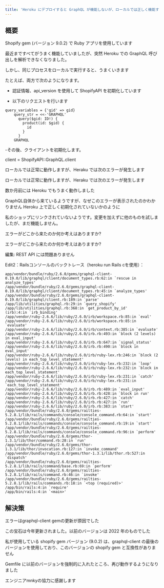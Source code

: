 ```yaml
---
title: 'Heroku にデプロイすると GraphQL が機能しないが、ローカルでは正しく機能する (Shopify Ruby gem)'
---
```


## 概要
Shopify gem (バージョン 9.0.2) で Ruby アプリを使用しています

最近まですべてがうまく機能していましたが、突然 Heroku での GraphQL 呼び出しを解析できなくなりました。

しかし、同じプロセスをローカルで実行すると、うまくいきます

たとえば、両方で次のようになります。
- 認証情報、api_version を使用して ShopifyAPI を初期化しています

- 以下のリクエストを行います

```
query_variables = {'gid' => gid}
    query_str = <<-'GRAPHQL'
      query($gid: ID!) {
        product(id: $gid) {
          id
        }
      }
    GRAPHQL

```
-その後、クライアントを初期化します。

client = ShopifyAPI::GraphQL.client

ローカルでは正常に動作しますが、Heraku では次のエラーが発生します

ローカルでは正常に動作しますが、Heraku では次のエラーが発生します

数か月前には Heroku でもうまく動作しました

GraphQL自体から来ているようですが、なぜこのエラーが表示されたのかわかりません
Heroku 上で正しく初期化されていないかのように

私のショップにリンクされていないようです。変更を加えずに他のものを試しましたが、まだ機能しません。

エラーがどこから来たのか何か考えはありますか?

エラーがどこから来たのか何か考えはありますか?

編集: REST API には問題ありません

Edit2：Railsコンソールのバックトレース（heroku run Rails cを使用）：

```
app/vendor/bundle/ruby/2.6.0/gems/graphql-client-0.19.0/lib/graphql/client/document_types.rb:62:in `rescue in analyze_types'
/app/vendor/bundle/ruby/2.6.0/gems/graphql-client-0.19.0/lib/graphql/client/document_types.rb:45:in `analyze_types'
/app/vendor/bundle/ruby/2.6.0/gems/graphql-client-0.19.0/lib/graphql/client.rb:189:in `parse'
/app/lib/utilities/graphql.rb:29:in `query_shopify'
/app/lib/utilities/graphql.rb:368:in `get_product_by_id'
(irb):4:in `irb_binding'
/app/vendor/ruby-2.6.6/lib/ruby/2.6.0/irb/workspace.rb:85:in `eval'
/app/vendor/ruby-2.6.6/lib/ruby/2.6.0/irb/workspace.rb:85:in `evaluate'
/app/vendor/ruby-2.6.6/lib/ruby/2.6.0/irb/context.rb:385:in `evaluate'
/app/vendor/ruby-2.6.6/lib/ruby/2.6.0/irb.rb:493:in `block (2 levels) in eval_input'
/app/vendor/ruby-2.6.6/lib/ruby/2.6.0/irb.rb:647:in `signal_status'
/app/vendor/ruby-2.6.6/lib/ruby/2.6.0/irb.rb:490:in `block in eval_input'
/app/vendor/ruby-2.6.6/lib/ruby/2.6.0/irb/ruby-lex.rb:246:in `block (2 levels) in each_top_level_statement'
/app/vendor/ruby-2.6.6/lib/ruby/2.6.0/irb/ruby-lex.rb:232:in `loop'
/app/vendor/ruby-2.6.6/lib/ruby/2.6.0/irb/ruby-lex.rb:232:in `block in each_top_level_statement'
/app/vendor/ruby-2.6.6/lib/ruby/2.6.0/irb/ruby-lex.rb:231:in `catch'
/app/vendor/ruby-2.6.6/lib/ruby/2.6.0/irb/ruby-lex.rb:231:in `each_top_level_statement'
/app/vendor/ruby-2.6.6/lib/ruby/2.6.0/irb.rb:489:in `eval_input'
/app/vendor/ruby-2.6.6/lib/ruby/2.6.0/irb.rb:428:in `block in run'
/app/vendor/ruby-2.6.6/lib/ruby/2.6.0/irb.rb:427:in `catch'
/app/vendor/ruby-2.6.6/lib/ruby/2.6.0/irb.rb:427:in `run'
/app/vendor/ruby-2.6.6/lib/ruby/2.6.0/irb.rb:383:in `start'
/app/vendor/bundle/ruby/2.6.0/gems/railties-5.2.8.1/lib/rails/commands/console/console_command.rb:64:in `start'
/app/vendor/bundle/ruby/2.6.0/gems/railties-5.2.8.1/lib/rails/commands/console/console_command.rb:19:in `start'
/app/vendor/bundle/ruby/2.6.0/gems/railties-5.2.8.1/lib/rails/commands/console/console_command.rb:96:in `perform'
/app/vendor/bundle/ruby/2.6.0/gems/thor-1.3.1/lib/thor/command.rb:28:in `run'
/app/vendor/bundle/ruby/2.6.0/gems/thor-1.3.1/lib/thor/invocation.rb:127:in `invoke_command'
/app/vendor/bundle/ruby/2.6.0/gems/thor-1.3.1/lib/thor.rb:527:in `dispatch'
/app/vendor/bundle/ruby/2.6.0/gems/railties-5.2.8.1/lib/rails/command/base.rb:69:in `perform'
/app/vendor/bundle/ruby/2.6.0/gems/railties-5.2.8.1/lib/rails/command.rb:46:in `invoke'
/app/vendor/bundle/ruby/2.6.0/gems/railties-5.2.8.1/lib/rails/commands.rb:18:in `<top (required)>'
/app/bin/rails:4:in `require'
/app/bin/rails:4:in `<main>'

```
## 解決策
エラーはgraphql-client gemの更新が原因でした

この宝石は今年更新されました。以前のバージョンは 2022 年のものでした

私が使用している shopify gem バージョン (9.0.2) は、graphql-client の最後のバージョンを使用しており、このバージョンの shopify gem と互換性がありません

Gemfile に以前のバージョンを強制的に入れたところ、再び動作するようになりました

エンジニアmnkyの協力に感謝します

